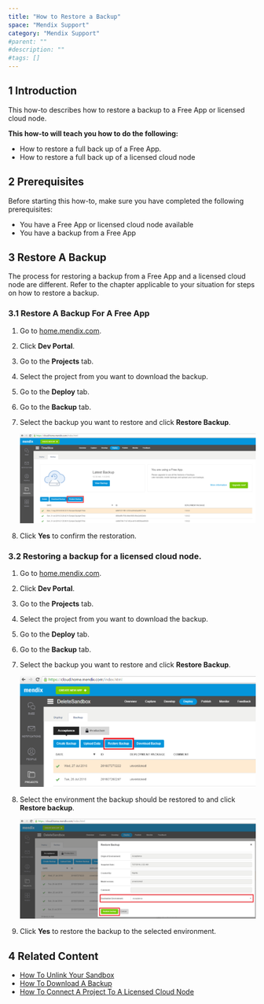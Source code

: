```yaml
---
title: "How to Restore a Backup"
space: "Mendix Support"
category: "Mendix Support"
#parent: ""
#description: ""
#tags: []
---
```


## 1 Introduction
This how-to describes how to restore a backup to a Free App or licensed cloud node.

**This how-to will teach you how to do the following:**
*   How to restore a full back up of a Free App.
*   How to restore a full back up of a licensed cloud node 

## 2 Prerequisites
Before starting this how-to, make sure you have completed the following prerequisites:

*   You have a Free App or licensed cloud node available
*   You have a backup from a Free App

## 3 Restore A Backup

The process for restoring a backup from a Free App and a licensed cloud node are different. Refer to the chapter applicable to your situation for steps on how to restore a backup.

### 3.1 Restore A Backup For A Free App

1.  Go to [home.mendix.com](http://home.mendix.com).
2.  Click **Dev Portal**.
3.  Go to the **Projects** tab.
4.  Select the project from you want to download the backup.
5.  Go to the **Deploy** tab.
6.  Go to the **Backup** tab.
7.  Select the backup you want to restore and click **Restore Backup**.

    ![](attachments/how-to-restore-a-backup/Restore_Step4.2.png)
8.  Click **Yes** to confirm the restoration.

### 3.2 Restoring a backup for a licensed cloud node.

1.  Go to [home.mendix.com](http://home.mendix.com).
2.  Click **Dev Portal**.
3.  Go to the **Projects** tab.
4.  Select the project from you want to download the backup.
5.  Go to the **Deploy** tab.
6.  Go to the **Backup** tab.
7.  Select the backup you want to restore and click **Restore Backup**.

    ![](attachments/how-to-restore-a-backup/Restore_Step10.png)

8.  Select the environment the backup should be restored to and click **Restore backup**.

    ![](attachments/how-to-restore-a-backup/Restore_Step11.png)
9.  Click **Yes** to restore the backup to the selected environment.

## 4 Related Content
*   [How To Unlink Your Sandbox](how-to-unlink-your-sandbox)
*   [How To Download A Backup](how-to-download-a-backup)
*   [How To Connect A Project To A Licensed Cloud Node](how-to-connect-a-project-to-a-licensed-node)
